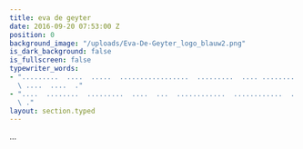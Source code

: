 ```yaml
---
title: eva de geyter
date: 2016-09-20 07:53:00 Z
position: 0
background_image: "/uploads/Eva-De-Geyter_logo_blauw2.png"
is_dark_background: false
is_fullscreen: false
typewriter_words:
- ".........  ....  .....  .................  .........  .... ...............  ..............
  \ ....  ....  ."
- "....  ........  .........  ....  ...  ............  ............  ....  ...........
  \ ."
layout: section.typed
---
```


<span id="typed">...</span>